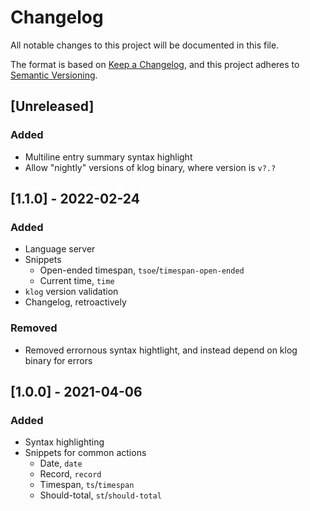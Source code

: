 # Changelog
All notable changes to this project will be documented in this file.

The format is based on [Keep a Changelog](https://keepachangelog.com/en/1.0.0/),
and this project adheres to [Semantic Versioning](https://semver.org/spec/v2.0.0.html).

## [Unreleased]
### Added
- Multiline entry summary syntax highlight
- Allow "nightly" versions of klog binary, where version is `v?.?`

## [1.1.0] - 2022-02-24
### Added
- Language server
- Snippets
    - Open-ended timespan, `tsoe`/`timespan-open-ended`
    - Current time, `time`
- `klog` version validation
- Changelog, retroactively

### Removed
- Removed errornous syntax hightlight, and instead depend on klog binary for errors

## [1.0.0] - 2021-04-06
### Added
- Syntax highlighting
- Snippets for common actions
    - Date, `date`
    - Record, `record`
    - Timespan, `ts`/`timespan`
    - Should-total, `st`/`should-total`
